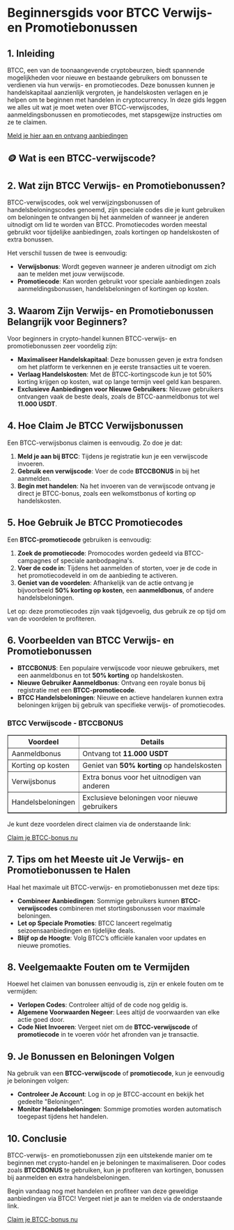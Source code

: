 <h1>Beginnersgids voor BTCC Verwijs- en Promotiebonussen</h1>
<h2>1. Inleiding</h2>
<p>BTCC, een van de toonaangevende cryptobeurzen, biedt spannende mogelijkheden voor nieuwe en bestaande gebruikers om bonussen te verdienen via hun verwijs- en promotiecodes. Deze bonussen kunnen je handelskapitaal aanzienlijk vergroten, je handelskosten verlagen en je helpen om te beginnen met handelen in cryptocurrency. In deze gids leggen we alles uit wat je moet weten over BTCC-verwijscodes, aanmeldingsbonussen en promotiecodes, met stapsgewijze instructies om ze te claimen.</p>
<p><a href="https://partner.btcc.com/us/c/BTCCBONUS/9303" target="_blank">Meld je hier aan en ontvang aanbiedingen</a></p>
<img src="https://images.mirror-media.xyz/publication-images/pFAHTV5xiT_ZR81Wj_ds0.png?height=500&amp;width=1000" decoding="async" data-nimg="fill" class="css-xah9so" style="position: absolute; inset: 0px; box-sizing: border-box; padding: 0px; border: none; margin: auto; display: block; width: 0px; height: 0px; min-width: 100%; max-width: 100%; min-height: 100%; max-height: 100%;">

<h2>🪙 Wat is een BTCC-verwijscode?</h2>
<h2>2. Wat zijn BTCC Verwijs- en Promotiebonussen?</h2>
<p>BTCC-verwijscodes, ook wel verwijzingsbonussen of handelsbeloningscodes genoemd, zijn speciale codes die je kunt gebruiken om beloningen te ontvangen bij het aanmelden of wanneer je anderen uitnodigt om lid te worden van BTCC. Promotiecodes worden meestal gebruikt voor tijdelijke aanbiedingen, zoals kortingen op handelskosten of extra bonussen.</p>
<p>Het verschil tussen de twee is eenvoudig:</p>
<ul>
    <li><strong>Verwijsbonus</strong>: Wordt gegeven wanneer je anderen uitnodigt om zich aan te melden met jouw verwijscode.</li>
    <li><strong>Promotiecode</strong>: Kan worden gebruikt voor speciale aanbiedingen zoals aanmeldingsbonussen, handelsbeloningen of kortingen op kosten.</li>
</ul>
<h2>3. Waarom Zijn Verwijs- en Promotiebonussen Belangrijk voor Beginners?</h2>
<p>Voor beginners in crypto-handel kunnen BTCC-verwijs- en promotiebonussen zeer voordelig zijn:</p>
<ul>
    <li><strong>Maximaliseer Handelskapitaal</strong>: Deze bonussen geven je extra fondsen om het platform te verkennen en je eerste transacties uit te voeren.</li>
    <li><strong>Verlaag Handelskosten</strong>: Met de BTCC-kortingscode kun je tot 50% korting krijgen op kosten, wat op lange termijn veel geld kan besparen.</li>
    <li><strong>Exclusieve Aanbiedingen voor Nieuwe Gebruikers</strong>: Nieuwe gebruikers ontvangen vaak de beste deals, zoals de BTCC-aanmeldbonus tot wel <strong>11.000 USDT</strong>.</li>
</ul>
<h2>4. Hoe Claim Je BTCC Verwijsbonussen</h2>
<p>Een BTCC-verwijsbonus claimen is eenvoudig. Zo doe je dat:</p>
<ol>
    <li><strong>Meld je aan bij BTCC</strong>: Tijdens je registratie kun je een verwijscode invoeren.</li>
    <li><strong>Gebruik een verwijscode</strong>: Voer de code <strong>BTCCBONUS</strong> in bij het aanmelden.</li>
    <li><strong>Begin met handelen</strong>: Na het invoeren van de verwijscode ontvang je direct je BTCC-bonus, zoals een welkomstbonus of korting op handelskosten.</li>
</ol>
<h2>5. Hoe Gebruik Je BTCC Promotiecodes</h2>
<p>Een <strong>BTCC-promotiecode</strong> gebruiken is eenvoudig:</p>
<ol>
    <li><strong>Zoek de promotiecode</strong>: Promocodes worden gedeeld via BTCC-campagnes of speciale aanbodpagina's.</li>
    <li><strong>Voer de code in</strong>: Tijdens het aanmelden of storten, voer je de code in het promotiecodeveld in om de aanbieding te activeren.</li>
    <li><strong>Geniet van de voordelen</strong>: Afhankelijk van de actie ontvang je bijvoorbeeld <strong>50% korting op kosten</strong>, een <strong>aanmeldbonus</strong>, of andere handelsbeloningen.</li>
</ol>
<p>Let op: deze promotiecodes zijn vaak tijdgevoelig, dus gebruik ze op tijd om van de voordelen te profiteren.</p>
<h2>6. Voorbeelden van BTCC Verwijs- en Promotiebonussen</h2>
<ul>
    <li><strong>BTCCBONUS</strong>: Een populaire verwijscode voor nieuwe gebruikers, met een aanmeldbonus en tot <strong>50% korting</strong> op handelskosten.</li>
    <li><strong>Nieuwe Gebruiker Aanmeldbonus</strong>: Ontvang een royale bonus bij registratie met een <strong>BTCC-promotiecode</strong>.</li>
    <li><strong>BTCC Handelsbeloningen</strong>: Nieuwe en actieve handelaren kunnen extra beloningen krijgen bij gebruik van specifieke verwijs- of promotiecodes.</li>
</ul>
<h3>BTCC Verwijscode - BTCCBONUS</h3>
<table border="1">
    <tr>
        <th>Voordeel</th>
        <th>Details</th>
    </tr>
    <tr>
        <td>Aanmeldbonus</td>
        <td>Ontvang tot <strong>11.000 USDT</strong></td>
    </tr>
    <tr>
        <td>Korting op kosten</td>
        <td>Geniet van <strong>50% korting</strong> op handelskosten</td>
    </tr>
    <tr>
        <td>Verwijsbonus</td>
        <td>Extra bonus voor het uitnodigen van anderen</td>
    </tr>
    <tr>
        <td>Handelsbeloningen</td>
        <td>Exclusieve beloningen voor nieuwe gebruikers</td>
    </tr>
</table>
<p>Je kunt deze voordelen direct claimen via de onderstaande link:</p>
<p><a href="https://partner.btcc.com/us/c/BTCCBONUS/9303">Claim je BTCC-bonus nu</a></p>
<h2>7. Tips om het Meeste uit Je Verwijs- en Promotiebonussen te Halen</h2>
<p>Haal het maximale uit BTCC-verwijs- en promotiebonussen met deze tips:</p>
<ul>
    <li><strong>Combineer Aanbiedingen</strong>: Sommige gebruikers kunnen <strong>BTCC-verwijscodes</strong> combineren met stortingsbonussen voor maximale beloningen.</li>
    <li><strong>Let op Speciale Promoties</strong>: BTCC lanceert regelmatig seizoensaanbiedingen en tijdelijke deals.</li>
    <li><strong>Blijf op de Hoogte</strong>: Volg BTCC’s officiële kanalen voor updates en nieuwe promoties.</li>
</ul>
<h2>8. Veelgemaakte Fouten om te Vermijden</h2>
<p>Hoewel het claimen van bonussen eenvoudig is, zijn er enkele fouten om te vermijden:</p>
<ul>
    <li><strong>Verlopen Codes</strong>: Controleer altijd of de code nog geldig is.</li>
    <li><strong>Algemene Voorwaarden Negeer</strong>: Lees altijd de voorwaarden van elke actie goed door.</li>
    <li><strong>Code Niet Invoeren</strong>: Vergeet niet om de <strong>BTCC-verwijscode</strong> of <strong>promotiecode</strong> in te voeren vóór het afronden van je transactie.</li>
</ul>
<h2>9. Je Bonussen en Beloningen Volgen</h2>
<p>Na gebruik van een <strong>BTCC-verwijscode</strong> of <strong>promotiecode</strong>, kun je eenvoudig je beloningen volgen:</p>
<ul>
    <li><strong>Controleer Je Account</strong>: Log in op je BTCC-account en bekijk het gedeelte "Beloningen".</li>
    <li><strong>Monitor Handelsbeloningen</strong>: Sommige promoties worden automatisch toegepast tijdens het handelen.</li>
</ul>
<h2>10. Conclusie</h2>
<p>BTCC-verwijs- en promotiebonussen zijn een uitstekende manier om te beginnen met crypto-handel en je beloningen te maximaliseren. Door codes zoals <strong>BTCCBONUS</strong> te gebruiken, kun je profiteren van kortingen, bonussen bij aanmelden en extra handelsbeloningen.</p>
<p>Begin vandaag nog met handelen en profiteer van deze geweldige aanbiedingen via BTCC! Vergeet niet je aan te melden via de onderstaande link.</p>
<p><a href="https://partner.btcc.com/us/c/BTCCBONUS/9303">Claim je BTCC-bonus nu</a></p>
